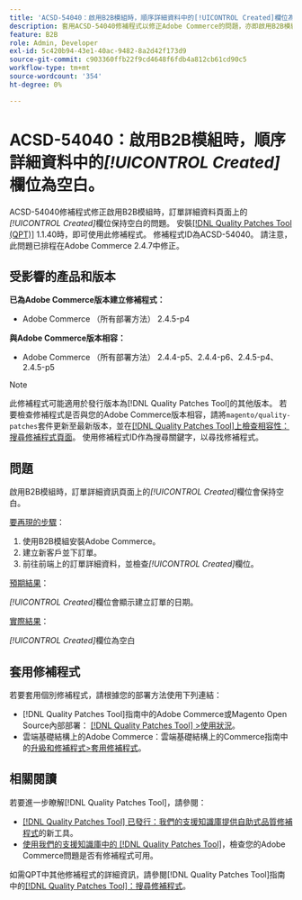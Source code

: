 ```yaml
---
title: 'ACSD-54040：啟用B2B模組時，順序詳細資料中的[!UICONTROL Created]欄位為空白'
description: 套用ACSD-54040修補程式以修正Adobe Commerce的問題，亦即啟用B2B模組時，訂單詳細資料頁面上的[!UICONTROL Created]欄位為空白。
feature: B2B
role: Admin, Developer
exl-id: 5c420b94-43e1-40ac-9482-8a2d42f173d9
source-git-commit: c903360ffb22f9cd4648f6fdb4a812cb61cd90c5
workflow-type: tm+mt
source-wordcount: '354'
ht-degree: 0%

---
```


# ACSD-54040：啟用B2B模組時，順序詳細資料中的&#x200B;*[!UICONTROL Created]*&#x200B;欄位為空白。

ACSD-54040修補程式修正啟用B2B模組時，訂單詳細資料頁面上的&#x200B;*[!UICONTROL Created]*&#x200B;欄位保持空白的問題。 安裝[[!DNL Quality Patches Tool (QPT)]](/help/announcements/adobe-commerce-announcements/magento-quality-patches-released-new-tool-to-self-serve-quality-patches.md) 1.1.40時，即可使用此修補程式。 修補程式ID為ACSD-54040。 請注意，此問題已排程在Adobe Commerce 2.4.7中修正。

## 受影響的產品和版本

**已為Adobe Commerce版本建立修補程式：**

* Adobe Commerce （所有部署方法） 2.4.5-p4

**與Adobe Commerce版本相容：**

* Adobe Commerce （所有部署方法） 2.4.4-p5、2.4.4-p6、2.4.5-p4、2.4.5-p5

>[!NOTE]
>
>此修補程式可能適用於發行版本為[!DNL Quality Patches Tool]的其他版本。 若要檢查修補程式是否與您的Adobe Commerce版本相容，請將`magento/quality-patches`套件更新至最新版本，並在[[!DNL Quality Patches Tool]上檢查相容性：搜尋修補程式頁面](https://experienceleague.adobe.com/tools/commerce-quality-patches/index.html)。 使用修補程式ID作為搜尋關鍵字，以尋找修補程式。

## 問題

啟用B2B模組時，訂單詳細資訊頁面上的&#x200B;*[!UICONTROL Created]*&#x200B;欄位會保持空白。

<u>要再現的步驟</u>：

1. 使用B2B模組安裝Adobe Commerce。
1. 建立新客戶並下訂單。
1. 前往前端上的訂單詳細資料，並檢查&#x200B;*[!UICONTROL Created]*&#x200B;欄位。

<u>預期結果</u>：

*[!UICONTROL Created]*&#x200B;欄位會顯示建立訂單的日期。

<u>實際結果</u>：

*[!UICONTROL Created]*&#x200B;欄位為空白

## 套用修補程式

若要套用個別修補程式，請根據您的部署方法使用下列連結：

* [!DNL Quality Patches Tool]指南中的Adobe Commerce或Magento Open Source內部部署： [[!DNL Quality Patches Tool] >使用狀況](https://experienceleague.adobe.com/docs/commerce-operations/tools/quality-patches-tool/usage.html)。
* 雲端基礎結構上的Adobe Commerce：雲端基礎結構上的Commerce指南中的[升級和修補程式>套用修補程式](https://experienceleague.adobe.com/docs/commerce-cloud-service/user-guide/develop/upgrade/apply-patches.html)。

## 相關閱讀

若要進一步瞭解[!DNL Quality Patches Tool]，請參閱：

* [[!DNL Quality Patches Tool] 已發行：我們的支援知識庫提供自助式品質修補程式](/help/announcements/adobe-commerce-announcements/magento-quality-patches-released-new-tool-to-self-serve-quality-patches.md)的新工具。
* [使用我們的支援知識庫中的 [!DNL Quality Patches Tool]](/help/support-tools/patches-available-in-qpt-tool/check-patch-for-magento-issue-with-magento-quality-patches.md)，檢查您的Adobe Commerce問題是否有修補程式可用。

如需QPT中其他修補程式的詳細資訊，請參閱[!DNL Quality Patches Tool]指南中的[[!DNL Quality Patches Tool]：搜尋修補程式](https://experienceleague.adobe.com/tools/commerce-quality-patches/index.html)。
